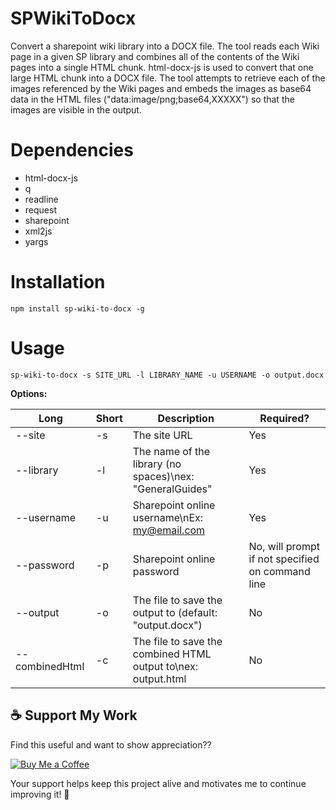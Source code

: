 # SPWikiToDocx
Convert a sharepoint wiki library into a DOCX file.
The tool reads each Wiki page in a given SP library and combines all of the contents of the Wiki pages into a single HTML chunk. html-docx-js is used to convert that one large HTML chunk into a DOCX file.
The tool attempts to retrieve each of the images referenced by the Wiki pages and embeds the images as base64 data in the HTML files ("data:image/png;base64,XXXXX") so that the images are visible in the output.

# Dependencies
* html-docx-js
* q
* readline
* request
* sharepoint
* xml2js
* yargs

# Installation
```
npm install sp-wiki-to-docx -g
```

# Usage
```
sp-wiki-to-docx -s SITE_URL -l LIBRARY_NAME -u USERNAME -o output.docx
```

**Options:**

| Long | Short | Description | Required? |
| ---- | ----- | ----------- | --------- |
| --site | -s | The site URL | Yes |
| --library | -l | The name of the library (no spaces)\nex: "GeneralGuides" | Yes | 
| --username | -u | Sharepoint online username\nEx: my@email.com | Yes |
| --password | -p | Sharepoint online password | No, will prompt if not specified on command line |
| --output | -o | The file to save the output to (default: "output.docx") | No |
| --combinedHtml | -c | The file to save the combined HTML output to\nex: output.html | No |

## ☕ Support My Work

Find this useful and want to show appreciation??  

[![Buy Me a Coffee](https://img.shields.io/badge/Buy%20Me%20a%20Coffee-Support%20My%20Work-orange?style=flat&logo=buy-me-a-coffee)](https://buymeacoffee.com/seanmcilvenna)

Your support helps keep this project alive and motivates me to continue improving it! 🚀
